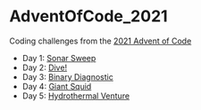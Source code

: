 # AdventOfCode_2021

Coding challenges from the [2021 Advent of Code](https://adventofcode.com/2021)

- Day 1: [Sonar Sweep](SonarSweep)
- Day 2: [Dive!](Dive)
- Day 3: [Binary Diagnostic](BinaryDiag)
- Day 4: [Giant Squid](GiantSquid)
- Day 5: [Hydrothermal Venture](Hydrothermal)
